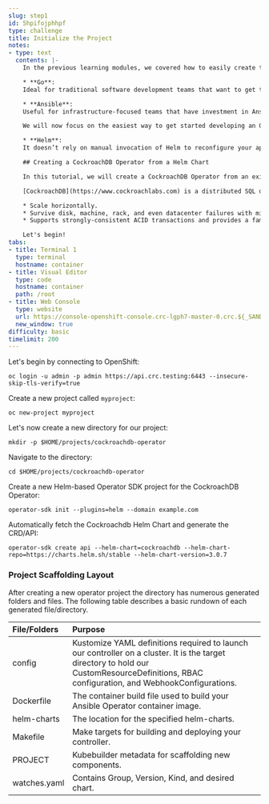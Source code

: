 ```yaml
---
slug: step1
id: 5hpifojphhpf
type: challenge
title: Initialize the Project
notes:
- type: text
  contents: |-
    In the previous learning modules, we covered how to easily create the following types of Operators with the Operator SDK:

    * **Go**:
    Ideal for traditional software development teams that want to get to a fully auto-pilot Operator. It gives you the ability to leverage the same Kubernetes libraries the upstream projects uses under the hood. Check out the [Go Getting Started guide](https://sdk.operatorframework.io/docs/building-operators/golang/).

    * **Ansible**:
    Useful for infrastructure-focused teams that have investment in Ansible modules but want to use them in a Kubernetes-native way. Also great for using Ansible to configure off-cluster objects like hardware load balancers. Check out the [Ansible Getting Started guide](https://sdk.operatorframework.io/docs/building-operators/ansible/).

    We will now focus on the easiest way to get started developing an Operator:

    * **Helm**:
    It doesn’t rely on manual invocation of Helm to reconfigure your apps. Check out the [Helm Operator Getting Started guide](https://sdk.operatorframework.io/docs/building-operators/helm/) for more information.

    ## Creating a CockroachDB Operator from a Helm Chart

    In this tutorial, we will create a CockroachDB Operator from an existing [CockroachDB Helm Chart](https://github.com/helm/charts/tree/master/stable/cockroachdb).

    [CockroachDB](https://www.cockroachlabs.com) is a distributed SQL database built on a transactional and strongly-consistent key-value store. It can:

    * Scale horizontally.
    * Survive disk, machine, rack, and even datacenter failures with minimal latency disruption and no manual intervention.
    * Supports strongly-consistent ACID transactions and provides a familiar SQL API for structuring, manipulating, and querying data.

    Let's begin!
tabs:
- title: Terminal 1
  type: terminal
  hostname: container
- title: Visual Editor
  type: code
  hostname: container
  path: /root
- title: Web Console
  type: website
  url: https://console-openshift-console.crc-lgph7-master-0.crc.${_SANDBOX_ID}.instruqt.io
  new_window: true
difficulty: basic
timelimit: 200
---
```

Let's begin by connecting to OpenShift:

```
oc login -u admin -p admin https://api.crc.testing:6443 --insecure-skip-tls-verify=true
```

Create a new project called `myproject`:

```
oc new-project myproject
```

Let's now create a new directory for our project:

```
mkdir -p $HOME/projects/cockroachdb-operator
```

Navigate to the directory:

```
cd $HOME/projects/cockroachdb-operator
```

Create a new Helm-based Operator SDK project for the CockroachDB Operator:

```
operator-sdk init --plugins=helm --domain example.com
```

Automatically fetch the Cockroachdb Helm Chart and generate the CRD/API:

```
operator-sdk create api --helm-chart=cockroachdb --helm-chart-repo=https://charts.helm.sh/stable --helm-chart-version=3.0.7
```

### Project Scaffolding Layout

After creating a new operator project the directory has numerous generated folders and files. The following
table describes a basic rundown of each generated file/directory.

| File/Folders   | Purpose                           |
| :---           | :--- |
| config | Kustomize YAML definitions required to launch our controller on a cluster. It is the target directory to hold our CustomResourceDefinitions, RBAC configuration, and WebhookConfigurations.
| Dockerfile | The container build file used to build your Ansible Operator container image. |
| helm-charts | The location for the specified helm-charts. |
| Makefile | Make targets for building and deploying your controller. |
| PROJECT | Kubebuilder metadata for scaffolding new components. |
| watches.yaml | Contains Group, Version, Kind, and desired chart. |
